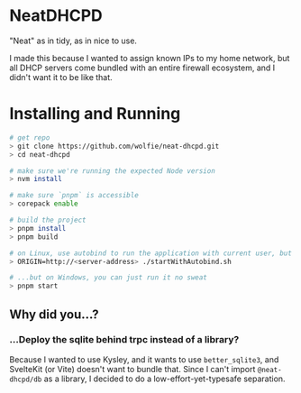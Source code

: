 # NeatDHCPD

"Neat" as in tidy, as in nice to use.

I made this because I wanted to assign known IPs to my home network, but all DHCP servers come bundled with an entire firewall ecosystem, and I didn't want it to be like that.

# Installing and Running

```bash
# get repo
> git clone https://github.com/wolfie/neat-dhcpd.git
> cd neat-dhcpd

# make sure we're running the expected Node version
> nvm install

# make sure `pnpm` is accessible
> corepack enable

# build the project
> pnpm install
> pnpm build

# on Linux, use autobind to run the application with current user, but on privileged ports
> ORIGIN=http://<server-address> ./startWithAutobind.sh

# ...but on Windows, you can just run it no sweat
> pnpm start
```

## Why did you...?

### ...Deploy the sqlite behind trpc instead of a library?

Because I wanted to use Kysley, and it wants to use `better_sqlite3`, and SvelteKit (or Vite) doesn't want to bundle that. Since I can't import `@neat-dhcpd/db` as a library, I decided to do a low-effort-yet-typesafe separation.
